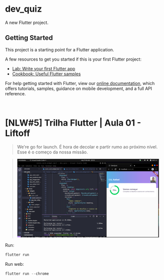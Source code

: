 # dev_quiz

A new Flutter project.

## Getting Started

This project is a starting point for a Flutter application.

A few resources to get you started if this is your first Flutter project:

- [Lab: Write your first Flutter app](https://flutter.dev/docs/get-started/codelab)
- [Cookbook: Useful Flutter samples](https://flutter.dev/docs/cookbook)

For help getting started with Flutter, view our
[online documentation](https://flutter.dev/docs), which offers tutorials,
samples, guidance on mobile development, and a full API reference.

<br>

# [NLW#5] Trilha Flutter | Aula 01 - Liftoff

> We're go for launch. É hora de decolar e partir rumo ao próximo nível. Esse é o começo da nossa missão.

> ![image](./assets/images/nlw5.png)

Run:

```dart
flutter run
```

Run web:

```dart
flutter run --chrome
```
